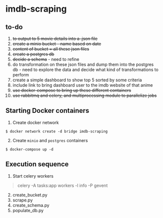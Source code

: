 # imdb-scraping

## to-do
1. ~~to output to 5 movie details into a .json file~~
2. ~~create a minio bucket - name based on date~~
3. ~~content of bucket = all these json files~~
5. ~~create a postgres db~~
6. ~~decide a schema~~ - need to refine
7. do transformation on these json files and dump them into the postgres db - need to explore the data and decide what kind of transformations to perform
8. create a simple dashboard to show top 5 sorted by some criteria
9. include link to bring dashboard user to the imdb website of that anime
10. ~~use docker-compose to bring up these different containers~~
12. ~~use rabbitmq and celery, and multiprocessing module to parallelize jobs~~

## Starting Docker containers
1. Create docker network
```
$ docker network create -d bridge imdb-scraping
```
2. Create `minio` and `postgres` containers
```
$ docker-compose up -d
```

## Execution sequence
1. Start celery workers
> celery -A tasks:app workers -l info -P gevent
2. create_bucket.py
3. scrape.py
4. create_schema.py
5. populate_db.py